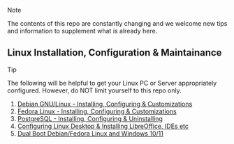 > [!NOTE]
> The contents of this repo are constantly changing and we welcome new tips and information to supplement what is already here.

## Linux Installation, Configuration & Maintainance
> [!TIP]
> The following will be helpful to get your Linux PC or Server appropriately configured. However, do NOT limit yourself to this repo only.

1. [Debian GNU/Linux - Installing, Configuring & Customizations](debian/README.md)
2. [Fedora Linux - Installing, Configuring & Customizations](fedora/README.md)
3. [PostgreSQL - Installing, Configuring & Uninstalling](database/README.md)
4. [Configuring Linux Desktop & Installing LibreOffice, IDEs etc](desktop/README.md)
5. [Dual Boot Debian/Fedora Linux and Windows 10/11](dual-boot-linux-windows.md)
